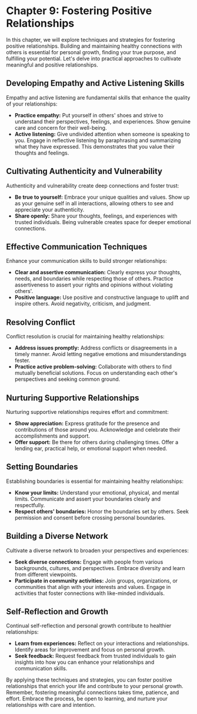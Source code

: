 Chapter 9: Fostering Positive Relationships
===========================================

In this chapter, we will explore techniques and strategies for fostering positive relationships. Building and maintaining healthy connections with others is essential for personal growth, finding your true purpose, and fulfilling your potential. Let's delve into practical approaches to cultivate meaningful and positive relationships.

Developing Empathy and Active Listening Skills
----------------------------------------------

Empathy and active listening are fundamental skills that enhance the quality of your relationships:

* **Practice empathy:** Put yourself in others' shoes and strive to understand their perspectives, feelings, and experiences. Show genuine care and concern for their well-being.
* **Active listening:** Give undivided attention when someone is speaking to you. Engage in reflective listening by paraphrasing and summarizing what they have expressed. This demonstrates that you value their thoughts and feelings.

Cultivating Authenticity and Vulnerability
------------------------------------------

Authenticity and vulnerability create deep connections and foster trust:

* **Be true to yourself:** Embrace your unique qualities and values. Show up as your genuine self in all interactions, allowing others to see and appreciate your authenticity.
* **Share openly:** Share your thoughts, feelings, and experiences with trusted individuals. Being vulnerable creates space for deeper emotional connections.

Effective Communication Techniques
----------------------------------

Enhance your communication skills to build stronger relationships:

* **Clear and assertive communication:** Clearly express your thoughts, needs, and boundaries while respecting those of others. Practice assertiveness to assert your rights and opinions without violating others'.
* **Positive language:** Use positive and constructive language to uplift and inspire others. Avoid negativity, criticism, and judgment.

Resolving Conflict
------------------

Conflict resolution is crucial for maintaining healthy relationships:

* **Address issues promptly:** Address conflicts or disagreements in a timely manner. Avoid letting negative emotions and misunderstandings fester.
* **Practice active problem-solving:** Collaborate with others to find mutually beneficial solutions. Focus on understanding each other's perspectives and seeking common ground.

Nurturing Supportive Relationships
----------------------------------

Nurturing supportive relationships requires effort and commitment:

* **Show appreciation:** Express gratitude for the presence and contributions of those around you. Acknowledge and celebrate their accomplishments and support.
* **Offer support:** Be there for others during challenging times. Offer a lending ear, practical help, or emotional support when needed.

Setting Boundaries
------------------

Establishing boundaries is essential for maintaining healthy relationships:

* **Know your limits:** Understand your emotional, physical, and mental limits. Communicate and assert your boundaries clearly and respectfully.
* **Respect others' boundaries:** Honor the boundaries set by others. Seek permission and consent before crossing personal boundaries.

Building a Diverse Network
--------------------------

Cultivate a diverse network to broaden your perspectives and experiences:

* **Seek diverse connections:** Engage with people from various backgrounds, cultures, and perspectives. Embrace diversity and learn from different viewpoints.
* **Participate in community activities:** Join groups, organizations, or communities that align with your interests and values. Engage in activities that foster connections with like-minded individuals.

Self-Reflection and Growth
--------------------------

Continual self-reflection and personal growth contribute to healthier relationships:

* **Learn from experiences:** Reflect on your interactions and relationships. Identify areas for improvement and focus on personal growth.
* **Seek feedback:** Request feedback from trusted individuals to gain insights into how you can enhance your relationships and communication skills.

By applying these techniques and strategies, you can foster positive relationships that enrich your life and contribute to your personal growth. Remember, fostering meaningful connections takes time, patience, and effort. Embrace the process, be open to learning, and nurture your relationships with care and intention.

